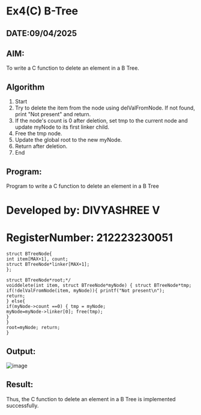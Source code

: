 # Ex4(C) B-Tree
## DATE:09/04/2025
## AIM:
To write a C function to delete an element in a B Tree.
## Algorithm
1. Start 
2. Try to delete the item from the node using delValFromNode. If not found, print "Not 
present" and return. 
3. If the node's count is 0 after deletion, set tmp to the current node and update myNode to its 
first linker child. 
4. Free the tmp node. 
5. Update the global root to the new myNode. 
6. Return after deletion. 
7. End  

## Program:

Program to write a C function to delete an element in a B Tree
# Developed by: DIVYASHREE V
# RegisterNumber: 212223230051

```
struct BTreeNode{
int item[MAX+1], count;
struct BTreeNode*linker[MAX+1];
};

struct BTreeNode*root;*/
voiddelete(int item, struct BTreeNode*myNode) { struct BTreeNode*tmp; if(!delValFromNode(item, myNode)){ printf("Not present\n");
return;
} else{
if(myNode->count ==0) { tmp = myNode;
myNode=myNode->linker[0]; free(tmp);
}
}
root=myNode; return;
}
```
## Output:
![image](https://github.com/user-attachments/assets/791af199-681a-4808-8fa4-374681ea2a69)



## Result:
Thus, the C function to delete an element in a B Tree is implemented successfully.
